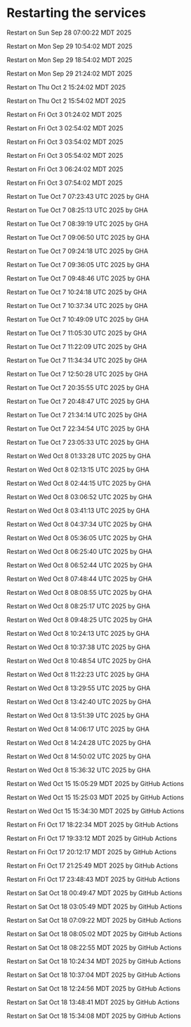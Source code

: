 # Restarting the services

Restart on Sun Sep 28 07:00:22 MDT 2025

Restart on Mon Sep 29 10:54:02 MDT 2025

Restart on Mon Sep 29 18:54:02 MDT 2025

Restart on Mon Sep 29 21:24:02 MDT 2025

Restart on Thu Oct  2 15:24:02 MDT 2025

Restart on Thu Oct  2 15:54:02 MDT 2025

Restart on Fri Oct  3 01:24:02 MDT 2025

Restart on Fri Oct  3 02:54:02 MDT 2025

Restart on Fri Oct  3 03:54:02 MDT 2025

Restart on Fri Oct  3 05:54:02 MDT 2025

Restart on Fri Oct  3 06:24:02 MDT 2025

Restart on Fri Oct  3 07:54:02 MDT 2025

Restart on Tue Oct  7 07:23:43 UTC 2025 by GHA

Restart on Tue Oct  7 08:25:13 UTC 2025 by GHA

Restart on Tue Oct  7 08:39:19 UTC 2025 by GHA

Restart on Tue Oct  7 09:06:50 UTC 2025 by GHA

Restart on Tue Oct  7 09:24:18 UTC 2025 by GHA

Restart on Tue Oct  7 09:36:05 UTC 2025 by GHA

Restart on Tue Oct  7 09:48:46 UTC 2025 by GHA

Restart on Tue Oct  7 10:24:18 UTC 2025 by GHA

Restart on Tue Oct  7 10:37:34 UTC 2025 by GHA

Restart on Tue Oct  7 10:49:09 UTC 2025 by GHA

Restart on Tue Oct  7 11:05:30 UTC 2025 by GHA

Restart on Tue Oct  7 11:22:09 UTC 2025 by GHA

Restart on Tue Oct  7 11:34:34 UTC 2025 by GHA

Restart on Tue Oct  7 12:50:28 UTC 2025 by GHA

Restart on Tue Oct  7 20:35:55 UTC 2025 by GHA

Restart on Tue Oct  7 20:48:47 UTC 2025 by GHA

Restart on Tue Oct  7 21:34:14 UTC 2025 by GHA

Restart on Tue Oct  7 22:34:54 UTC 2025 by GHA

Restart on Tue Oct  7 23:05:33 UTC 2025 by GHA

Restart on Wed Oct  8 01:33:28 UTC 2025 by GHA

Restart on Wed Oct  8 02:13:15 UTC 2025 by GHA

Restart on Wed Oct  8 02:44:15 UTC 2025 by GHA

Restart on Wed Oct  8 03:06:52 UTC 2025 by GHA

Restart on Wed Oct  8 03:41:13 UTC 2025 by GHA

Restart on Wed Oct  8 04:37:34 UTC 2025 by GHA

Restart on Wed Oct  8 05:36:05 UTC 2025 by GHA

Restart on Wed Oct  8 06:25:40 UTC 2025 by GHA

Restart on Wed Oct  8 06:52:44 UTC 2025 by GHA

Restart on Wed Oct  8 07:48:44 UTC 2025 by GHA

Restart on Wed Oct  8 08:08:55 UTC 2025 by GHA

Restart on Wed Oct  8 08:25:17 UTC 2025 by GHA

Restart on Wed Oct  8 09:48:25 UTC 2025 by GHA

Restart on Wed Oct  8 10:24:13 UTC 2025 by GHA

Restart on Wed Oct  8 10:37:38 UTC 2025 by GHA

Restart on Wed Oct  8 10:48:54 UTC 2025 by GHA

Restart on Wed Oct  8 11:22:23 UTC 2025 by GHA

Restart on Wed Oct  8 13:29:55 UTC 2025 by GHA

Restart on Wed Oct  8 13:42:40 UTC 2025 by GHA

Restart on Wed Oct  8 13:51:39 UTC 2025 by GHA

Restart on Wed Oct  8 14:06:17 UTC 2025 by GHA

Restart on Wed Oct  8 14:24:28 UTC 2025 by GHA

Restart on Wed Oct  8 14:50:02 UTC 2025 by GHA

Restart on Wed Oct  8 15:36:32 UTC 2025 by GHA

Restart on Wed Oct 15 15:05:29 MDT 2025 by GitHub Actions

Restart on Wed Oct 15 15:25:03 MDT 2025 by GitHub Actions

Restart on Wed Oct 15 15:34:30 MDT 2025 by GitHub Actions

Restart on Fri Oct 17 18:22:34 MDT 2025 by GitHub Actions

Restart on Fri Oct 17 19:33:12 MDT 2025 by GitHub Actions

Restart on Fri Oct 17 20:12:17 MDT 2025 by GitHub Actions

Restart on Fri Oct 17 21:25:49 MDT 2025 by GitHub Actions

Restart on Fri Oct 17 23:48:43 MDT 2025 by GitHub Actions

Restart on Sat Oct 18 00:49:47 MDT 2025 by GitHub Actions

Restart on Sat Oct 18 03:05:49 MDT 2025 by GitHub Actions

Restart on Sat Oct 18 07:09:22 MDT 2025 by GitHub Actions

Restart on Sat Oct 18 08:05:02 MDT 2025 by GitHub Actions

Restart on Sat Oct 18 08:22:55 MDT 2025 by GitHub Actions

Restart on Sat Oct 18 10:24:34 MDT 2025 by GitHub Actions

Restart on Sat Oct 18 10:37:04 MDT 2025 by GitHub Actions

Restart on Sat Oct 18 12:24:56 MDT 2025 by GitHub Actions

Restart on Sat Oct 18 13:48:41 MDT 2025 by GitHub Actions

Restart on Sat Oct 18 15:34:08 MDT 2025 by GitHub Actions
